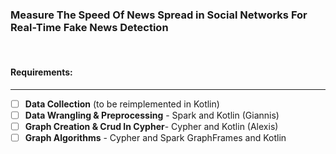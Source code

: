 ### Measure The Speed Of News Spread in Social Networks For Real-Time Fake News Detection
<br>

#### Requirements:
-----------------
- [ ] **Data Collection** (to be reimplemented in Kotlin)                   
- [ ] **Data Wrangling & Preprocessing** - Spark and Kotlin  (Giannis)            
- [ ] **Graph Creation & Crud In Cypher**- Cypher and Kotlin (Alexis)            
- [ ] **Graph Algorithms**               - Cypher and Spark GraphFrames and Kotlin 
